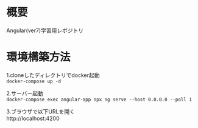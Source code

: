 # 概要
Angular(ver7)学習用レポジトリ


# 環境構築方法
1.cloneしたディレクトリでdocker起動  
`docker-compose up -d`

2.サーバー起動  
`docker-compose exec angular-app npx ng serve --host 0.0.0.0 --poll 1`

3.ブラウザで以下URLを開く  
http://localhost:4200


